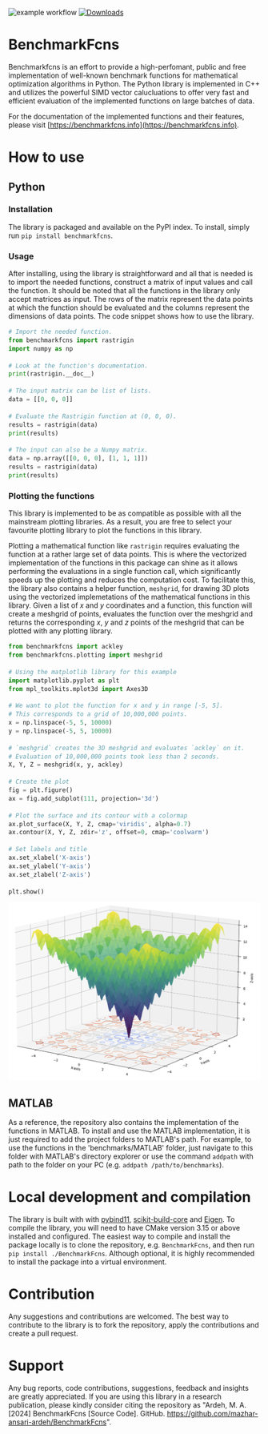 ![example workflow](https://github.com/mazhar-ansari-ardeh/BenchmarkFcns/actions/workflows/build.yaml/badge.svg)
[![Downloads](https://static.pepy.tech/badge/benchmarkfcns)](https://pepy.tech/project/benchmarkfcns)

# BenchmarkFcns
Benchmarkfcns is an effort to provide a high-perfomant, public and free implementation of well-known benchmark functions for mathematical optimization algorithms in Python. The Python library is implemented in C++ and utilizes the powerful SIMD vector calucluations to offer very fast and efficient evaluation of the implemented functions on large batches of data.

For the documentation of the implemented functions and their features, please visit [https://benchmarkfcns.info](https://benchmarkfcns.info).

# How to use
## Python
### Installation
The library is packaged and available on the PyPI index. To install, simply run `pip install benchmarkfcns`.

### Usage
After installing, using the library is straightforward and all that is needed is to import the needed functions, construct a matrix of input values and call the function.
It should be noted that all the functions in the library only accept matrices as input. The rows of the matrix represent the data points at which the function should be evaluated and the columns represent the dimensions of data points. The code snippet shows how to use the library.

```python
# Import the needed function.
from benchmarkfcns import rastrigin
import numpy as np

# Look at the function's documentation.
print(rastrigin.__doc__)

# The input matrix can be list of lists.
data = [[0, 0, 0]]

# Evaluate the Rastrigin function at (0, 0, 0).
results = rastrigin(data)
print(results)

# The input can also be a Numpy matrix.
data = np.array([[0, 0, 0], [1, 1, 1]])
results = rastrigin(data)
print(results)
```

### Plotting the functions
This library is implemented to be as compatible as possible with all the mainstream plotting libraries. As a result, you are free to select your favourite plotting library to plot the functions in this library.

Plotting a mathematical function like `rastrigin` requires evaluating the function at a rather large set of data points. This is where the vectorized implementation of the functions in this package can shine as it allows performing the evaluations in a single function call, which significantly speeds up the plotting and reduces the computation cost. To facilitate this, the library also contains a helper function, `meshgrid`, for drawing 3D plots using the vectorized implemetations of the mathematical functions in this library. Given a list of *x* and *y* coordinates and a function, this function will create a meshgrid of points, evaluates the function over the meshgrid and returns the corresponding *x*, *y* and *z* points of the meshgrid that can be plotted with any plotting library.

```python
from benchmarkfcns import ackley
from benchmarkfcns.plotting import meshgrid

# Using the matplotlib library for this example
import matplotlib.pyplot as plt
from mpl_toolkits.mplot3d import Axes3D

# We want to plot the function for x and y in range [-5, 5].
# This corresponds to a grid of 10,000,000 points.
x = np.linspace(-5, 5, 10000)
y = np.linspace(-5, 5, 10000)

# `meshgrid` creates the 3D meshgrid and evaluates `ackley` on it.
# Evaluation of 10,000,000 points took less than 2 seconds.
X, Y, Z = meshgrid(x, y, ackley)

# Create the plot
fig = plt.figure()
ax = fig.add_subplot(111, projection='3d')

# Plot the surface and its contour with a colormap
ax.plot_surface(X, Y, Z, cmap='viridis', alpha=0.7)
ax.contour(X, Y, Z, zdir='z', offset=0, cmap='coolwarm')

# Set labels and title
ax.set_xlabel('X-axis')
ax.set_ylabel('Y-axis')
ax.set_zlabel('Z-axis')

plt.show()
```

<p align="center">
    <img src="image-1.png" alt="drawing" width="700"/>
</p>

## MATLAB
As a reference, the repository also contains the implementation of the functions in MATLAB. To install and use the MATLAB implementation, it is just required to add the project folders to MATLAB's path. For example, to use the functions in the 'benchmarks/MATLAB' folder, just navigate to this folder with MATLAB's directory explorer or use the command `addpath` with path to the folder on your PC (e.g. `addpath /path/to/benchmarks`).

# Local development and compilation
The library is built with with [pybind11](https://pybind11.readthedocs.io/), [scikit-build-core](scikit-build-core) and [Eigen](https://eigen.tuxfamily.org/). To compile the library, you will need to have CMake version 3.15 or above installed and configured. The easiest way to compile and install the package locally is to clone the repository, e.g. `BenchmarkFcns`, and then run `pip install ./BenchmarkFcns`. Although optional, it is highly recommended to install the package into a virtual environment.

# Contribution
Any suggestions and contributions are welcomed. The best way to contribute to the library is to fork the repository, apply the contributions and create a pull request.

# Support
Any bug reports, code contributions, suggestions, feedback and insights are greatly appreciated. If you are using this library in a research publication, please kindly consider citing the repository as "Ardeh, M. A. [2024] BenchmarkFcns [Source Code]. GitHub. https://github.com/mazhar-ansari-ardeh/BenchmarkFcns".

